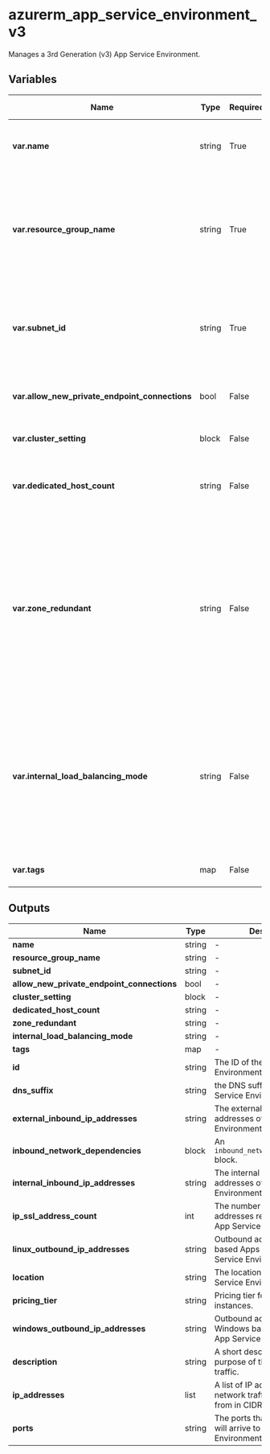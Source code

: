 # azurerm_app_service_environment_v3

Manages a 3rd Generation (v3) App Service Environment.

## Variables

| Name | Type | Required? |  Default  |  possible values |  Description |
| ---- | ---- | --------- |  ----------- | ----------- | ----------- |
| **var.name** | string | True | -  |  -  |  The name of the App Service Environment. Changing this forces a new resource to be created. | 
| **var.resource_group_name** | string | True | `subnet_id`  |  -  |  The name of the Resource Group where the App Service Environment exists. Defaults to the Resource Group of the Subnet (specified by `subnet_id`). Changing this forces a new resource to be created. | 
| **var.subnet_id** | string | True | -  |  -  |  The ID of the Subnet which the App Service Environment should be connected to. Changing this forces a new resource to be created. | 
| **var.allow_new_private_endpoint_connections** | bool | False | `True`  |  -  |  Should new Private Endpoint Connections be allowed. Defaults to `true`. | 
| **var.cluster_setting** | block | False | -  |  -  |  Zero or more `cluster_setting` blocks. | 
| **var.dedicated_host_count** | string | False | -  |  `2`  |  This ASEv3 should use dedicated Hosts. Possible values are `2`. Changing this forces a new resource to be created. | 
| **var.zone_redundant** | string | False | -  |  -  |  Set to `true` to deploy the ASEv3 with availability zones supported. Zonal ASEs can be deployed in some regions, you can refer to [Availability Zone support for App Service Environments](https://docs.microsoft.com/azure/app-service/environment/zone-redundancy). You can only set either `dedicated_host_count` or `zone_redundant` but not both. Changing this forces a new resource to be created. | 
| **var.internal_load_balancing_mode** | string | False | `None`  |  `None`, `"Web, Publishing"`  |  Specifies which endpoints to serve internally in the Virtual Network for the App Service Environment. Possible values are `None` (for an External VIP Type), and `"Web, Publishing"` (for an Internal VIP Type). Defaults to `None`. Changing this forces a new resource to be created. | 
| **var.tags** | map | False | -  |  -  |  A mapping of tags to assign to the resource. | 



## Outputs

| Name | Type | Description |
| ---- | ---- | --------- | 
| **name** | string  | - | 
| **resource_group_name** | string  | - | 
| **subnet_id** | string  | - | 
| **allow_new_private_endpoint_connections** | bool  | - | 
| **cluster_setting** | block  | - | 
| **dedicated_host_count** | string  | - | 
| **zone_redundant** | string  | - | 
| **internal_load_balancing_mode** | string  | - | 
| **tags** | map  | - | 
| **id** | string  | The ID of the App Service Environment. | 
| **dns_suffix** | string  | the DNS suffix for this App Service Environment V3. | 
| **external_inbound_ip_addresses** | string  | The external inbound IP addresses of the App Service Environment V3. | 
| **inbound_network_dependencies** | block  | An `inbound_network_dependencies` block. | 
| **internal_inbound_ip_addresses** | string  | The internal inbound IP addresses of the App Service Environment V3. | 
| **ip_ssl_address_count** | int  | The number of IP SSL addresses reserved for the App Service Environment V3. | 
| **linux_outbound_ip_addresses** | string  | Outbound addresses of Linux based Apps in this App Service Environment V3 | 
| **location** | string  | The location where the App Service Environment exists. | 
| **pricing_tier** | string  | Pricing tier for the front end instances. | 
| **windows_outbound_ip_addresses** | string  | Outbound addresses of Windows based Apps in this App Service Environment V3. | 
| **description** | string  | A short description of the purpose of the network traffic. | 
| **ip_addresses** | list  | A list of IP addresses that network traffic will originate from in CIDR notation. | 
| **ports** | string  | The ports that network traffic will arrive to the App Service Environment V3 on. | 